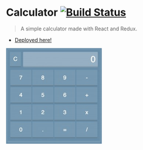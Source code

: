 # Calculator [![Build Status](https://travis-ci.org/lucasscariot/calculator.svg?branch=master)](https://travis-ci.org/lucasscariot/calculator)
> A simple calculator made with React and Redux.

- [Deployed here!](https://lucasscariot.github.io/calculator)

![Preview](https://raw.githubusercontent.com/lucasscariot/calculator/master/preview.png)
